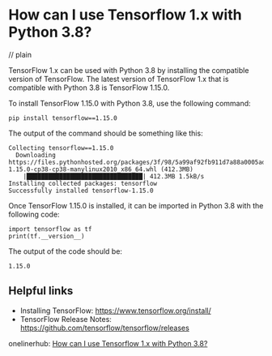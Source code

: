 # How can I use Tensorflow 1.x with Python 3.8?
// plain

TensorFlow 1.x can be used with Python 3.8 by installing the compatible version of TensorFlow. The latest version of TensorFlow 1.x that is compatible with Python 3.8 is TensorFlow 1.15.0.

To install TensorFlow 1.15.0 with Python 3.8, use the following command:

```
pip install tensorflow==1.15.0
```

The output of the command should be something like this:

```
Collecting tensorflow==1.15.0
  Downloading https://files.pythonhosted.org/packages/3f/98/5a99af92fb911d7a88a0005ad55005f35b4c1ba8d75fba02df726cd936e6/tensorflow-1.15.0-cp38-cp38-manylinux2010_x86_64.whl (412.3MB)
    |████████████████████████████████| 412.3MB 1.5kB/s
Installing collected packages: tensorflow
Successfully installed tensorflow-1.15.0
```

Once TensorFlow 1.15.0 is installed, it can be imported in Python 3.8 with the following code:

```
import tensorflow as tf
print(tf.__version__)
```

The output of the code should be:

```
1.15.0
```

## Helpful links

- Installing TensorFlow: https://www.tensorflow.org/install/
- TensorFlow Release Notes: https://github.com/tensorflow/tensorflow/releases

onelinerhub: [How can I use Tensorflow 1.x with Python 3.8?](https://onelinerhub.com/python-tensorflow/how-can-i-use-tensorflow---x-with-python----)